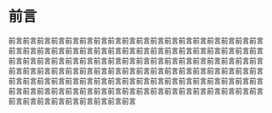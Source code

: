 # 前言

前言前言前言前言前言前言前言前言前言前言前言前言前言前言前言前言前言前言前言前言前言前言前言前言前言前言前言前言前言前言前言前言前言前言前言前言前言前言前言前言前言前言前言前言前言前言前言前言前言前言前言前言前言前言前言前言前言前言前言前言前言前言前言前言前言前言前言前言前言前言前言前言前言前言前言前言前言前言前言前言前言前言前言前言前言前言前言前言前言前言前言前言前言前言前言前言前言前言前言前言前言前言前言前言前言前言前言前言前言前言前言前言前言前言前言前言前言
